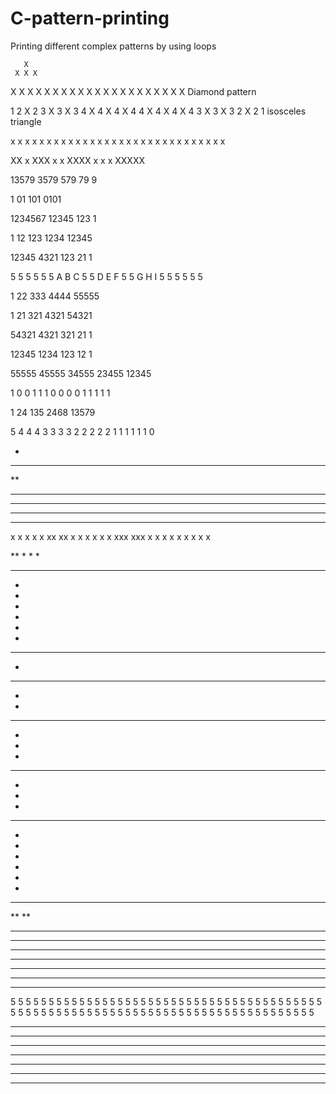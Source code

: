 # C-pattern-printing
Printing different complex patterns by using loops



       X
     X X X
   X X X X X
 X X X X X X X
   X X X X X
     X X X
       X
Diamond pattern 


1 
2 X 2
3 X 3 X 3
4 X 4 X 4 X 4
4 X 4 X 4 X 4
3 X 3 X 3
2 X 2
1
isosceles triangle

x 
x
x x x
x x
x x
x x x x x x
x x x
x x x
x x x x x x x x x



XX
x
XXX
x
x
XXXX
x
x
x
XXXXX


13579
3579
579
79
9


1
01
101
0101


1234567
12345
123
1


1
12
123
1234
12345


12345
4321
123
21
1


5 5 5 5 5 
5 A B C 5 
5 D E F 5
5 G H I 5
5 5 5 5 5

1
22
333
4444
55555

1
21
321
4321
54321

54321
4321
321
21
1

12345
1234
123
12
1

55555
45555
34555
23455
12345

1 
0 0
1 1 1
0 0 0 0
1 1 1 1 1

1
24
135
2468
13579

5 
4
4 4
3
3 3 3
2
2 2 2 2
1
1 1 1 1 1
0

*
 * * * *
**
 * * * *
***
 * * * *
****


x
x
x x x
xx
xx
x x x x x x
xxx
xxx
x x x x x x x x x


**
*
*
*
***
*
*
*
*
*
*



* * * 
*
* * * * * * 
*
*
* * * * * * * * *
*
*
*

***
*
*
*
******
*
*
*
*
*
*
*********



**
**
***
****
****
******
*******
*******
*********


5 5 5 5 5 5 5 5 5 
5 5 5 5 5 5 5 5 5
5 5 5 5 5 5 5 5 5
5 5 5 5 5 5 5 5 5
5 5 5 5 5 5 5 5 5
5 5 5 5 5 5 5 5 5 
5 5 5 5 5 5 5 5 5
5 5 5 5 5 5 5 5 5
5 5 5 5 5 5 5 5 5

* * * * * * * 
* *       * *
*   *   *   *
*     *     *
*   *   *   *
* *       * *
* * * * * * *

